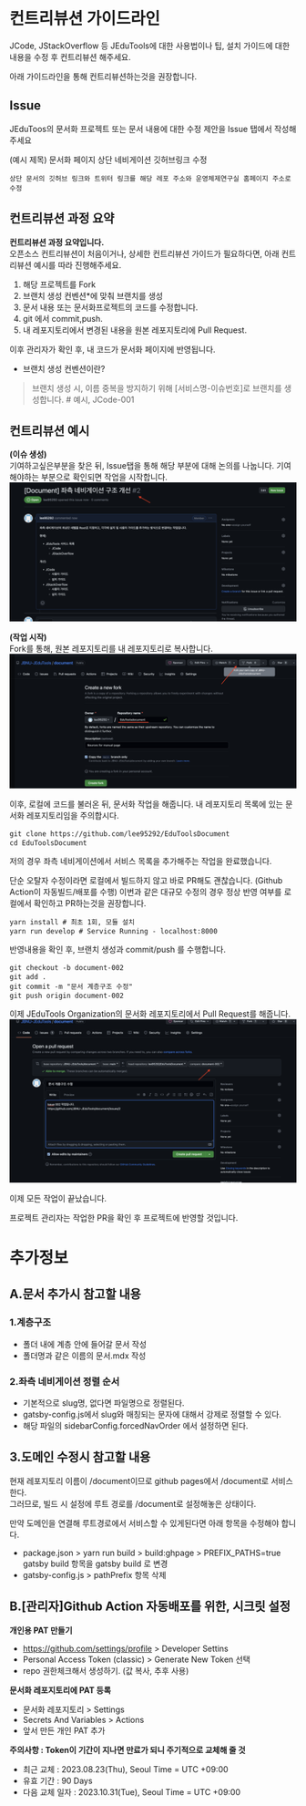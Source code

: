 # 컨트리뷰션 가이드라인

JCode, JStackOverflow 등 JEduTools에 대한 사용법이나 팁, 설치 가이드에 대한 내용을 수정 후 컨트리뷰션 해주세요.

아래 가이드라인을 통해 컨트리뷰션하는것을 권장합니다. 

## Issue

JEduToos의 문서화 프로젝트 또는 문서 내용에 대한 수정 제안을 Issue 탭에서 작성해주세요

(예시 제목) 문서화 페이지 상단 네비게이션 깃허브링크 수정
```
상단 문서의 깃허브 링크와 트위터 링크를 해당 레포 주소와 운영체제연구실 홈페이지 주소로 수정
```

## 컨트리뷰션 과정 요약

**컨트리뷰션 과정 요약입니다.**  
오픈소스 컨트리뷰션이 처음이거나, 상세한 컨트리뷰션 가이드가 필요하다면, 아래 컨트리뷰션 예시를 따라 진행해주세요.

1) 해당 프로젝트를 Fork
2) 브랜치 생성 컨벤션*에 맞춰 브랜치를 생성
3) 문서 내용 또는 문서화프로젝트의 코드를 수정합니다.
4) git 에서 commit,push.
5) 내 레포지토리에서 변경된 내용을 원본 레포지토리에 Pull Request.

이후 관리자가 확인 후, 내 코드가 문서화 페이지에 반영됩니다. 

* 브랜치 생성 컨벤션이란?
> 브랜치 생성 시, 이름 중복을 방지하기 위해 [서비스명-이슈번호]로 브랜치를 생성합니다. # 예시, JCode-001


## 컨트리뷰션 예시

**(이슈 생성)**   
기여하고싶은부분을 찾은 뒤, Issue탭을 통해 해당 부분에 대해 논의를 나눕니다. 기여해야하는 부분으로 확인되면 작업을 시작합니다.   
![img_2](./images/CONTRIBUTING/contributing_2.png)

**(작업 시작)**  
Fork를 통해, 원본 레포지토리를 내 레포지토리로 복사합니다.  
![img_1](./images/CONTRIBUTING/contributing_1.png)


이후, 로컬에 코드를 불러온 뒤, 문서화 작업을 해줍니다. 내 레포지토리 목록에 있는 문서화 레포지토리임을 주의합시다.
```
git clone https://github.com/lee95292/EduToolsDocument
cd EduToolsDocument
```

저의 경우 좌측 네비게이션에서 서비스 목록을 추가해주는 작업을 완료했습니다. 

단순 오탈자 수정이라면 로컬에서 빌드하지 않고 바로 PR해도 괜찮습니다. (Github Action이 자동빌드/배포를 수행)
이번과 같은 대규모 수정의 경우 정상 반영 여부를 로컬에서 확인하고 PR하는것을 권장합니다.

```
yarn install # 최초 1회, 모듈 설치
yarn run develop # Service Running - localhost:8000
```

반영내용을 확인 후, 브랜치 생성과 commit/push 를 수행합니다. 
```
git checkout -b document-002
git add .
git commit -m "문서 계층구조 수정"
git push origin document-002
```

이제 JEduTools Organization의 문서화 레포지토리에서 Pull Request를 해줍니다. 
![img_3](./images/CONTRIBUTING/contributing_3.png)

이제 모든 작업이 끝났습니다.

프로젝트 관리자는 작업한 PR을 확인 후 프로젝트에 반영할 것입니다.

# 추가정보

## A.문서 추가시 참고할 내용

### 1.계층구조
* 폴더 내에 계층 안에 들어갈 문서 작성
* 폴더명과 같은 이름의 문서.mdx 작성

### 2.좌측 네비게이션 정렬 순서
* 기본적으로 slug명, 없다면 파일명으로 정렬된다.
* gatsby-config.js에서 slug와 매칭되는 문자에 대해서 강제로 정렬할 수 있다.
 * 해당 파일의 sidebarConfig.forcedNavOrder 에서 설정하면 된다. 


## 3.도메인 수정시 참고할 내용
현재 레포지토리 이름이 /document이므로 github pages에서 /document로 서비스한다.   
그러므로, 빌드 시 설정에 루트 경로를 /document로 설정해놓은 상태이다.  

만약 도메인을 연결해 루트경로에서 서비스할 수 있게된다면 아래 항목을 수정해야 합니다.
* package.json > yarn run build > build:ghpage > PREFIX_PATHS=true gatsby build 항목을 gatsby build 로 변경
* gatsby-config.js > pathPrefix 항목 삭제


## B.[관리자]Github Action 자동배포를 위한, 시크릿 설정

**개인용 PAT 만들기**
* https://github.com/settings/profile > Developer Settins
* Personal Access Token (classic) > Generate New Token 선택
* repo 권한체크해서 생성하기. (값 복사, 추후 사용) 

**문서화 레포지토리에 PAT 등록**
* 문서화 레포지토리 > Settings
* Secrets And Variables > Actions
* 앞서 만든 개인 PAT 추가

**주의사항 : Token이 기간이 지나면 만료가 되니 주기적으로 교체해 줄 것**
* 최근 교체 : 2023.08.23(Thu), Seoul Time = UTC +09:00
* 유효 기간 : 90 Days
* 다음 교체 일자 : 2023.10.31(Tue), Seoul Time = UTC +09:00

